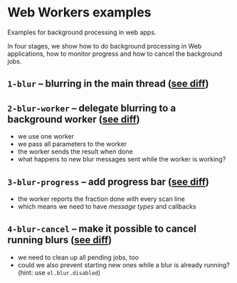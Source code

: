 # Web Workers examples

Examples for background processing in web apps.

In four stages, we show how to do background processing in Web applications, how to monitor progress and how to cancel the background jobs.

## `1-blur` – blurring in the main thread ([see diff](https://github.com/portsoc/web-workers/compare/stage-1-blur..stage-2-blur-worker))

## `2-blur-worker` – delegate blurring to a background worker ([see diff](https://github.com/portsoc/web-workers/compare/stage-1-blur..stage-2-blur-worker))
- we use one worker
- we pass all parameters to the worker
- the worker sends the result when done
- what happens to new blur messages sent while the worker is working?

## `3-blur-progress` – add progress bar ([see diff](https://github.com/portsoc/web-workers/compare/stage-2-blur-worker..stage-3-blur-progress))
- the worker reports the fraction done with every scan line
- which means we need to have _message types_ and callbacks

## `4-blur-cancel` – make it possible to cancel running blurs ([see diff](https://github.com/portsoc/web-workers/compare/stage-3-blur-progress..stage-4-blur-cancel))
- we need to clean up all pending jobs, too
- could we also prevent starting new ones while a blur is already running? (hint: use `el.blur.disabled`)

